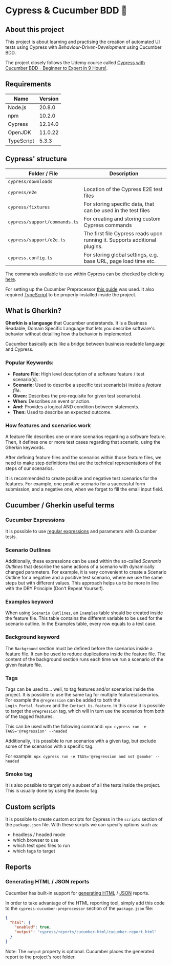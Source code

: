 # Cypress & Cucumber BDD 🤖

## About this project

This project is about learning and practising the creation of automated UI tests using
Cypress with _Behaviour-Driven-Development_ using Cucumber BDD.

The project closely follows the Udemy course called
[Cypress with Cucumber BDD - Beginner to Expert in 9 Hours!](https://www.udemy.com/course/cypress-with-cucumber-bdd-beginner-to-expert-in-9-hours).

## Requirements

| Name       | Version |
| ---------- | ------- |
| Node.js    | 20.8.0  |
| npm        | 10.2.0  |
| Cypress    | 12.14.0 |
| OpenJDK    | 11.0.22 |
| TypeScript | 5.3.3   |

## Cypress' structure

| Folder / File                 | Description                                                                |
| ----------------------------- | -------------------------------------------------------------------------- |
| `cypress/downloads`           |                                                                            |
| `cypress/e2e`                 | Location of the Cypress E2E test files                                     |
| `cypress/fixtures`            | For storing specific data, that can be used in the test files              |
| `cypress/support/commands.ts` | For creating and storing custom Cypress commands                           |
| `cypress/support/e2e.ts`      | The first file Cypress reads upon running it. Supports additional plugins. |
| `cypress.config.ts`           | For storing global settings, e.g. base URL, page load time etc.            |

The commands available to use within Cypress can be checked by clicking
[here](https://docs.cypress.io/api/table-of-contents).

For setting up the Cucumber Preprocessor
[this guide](https://github.com/badeball/cypress-cucumber-preprocessor/blob/master/docs/quick-start.md) was used.
It also required [TypeScript](https://docs.cypress.io/guides/tooling/typescript-support#Install-TypeScript) to be properly installed inside the project.

## What is Gherkin?

**Gherkin is a language** that Cucumber understands. It is a Business Readable,
Domain Specific Language that lets you describe software's behavior without
detailing how tha behavior is implemented.

Cucumber basically acts like a bridge between business readable language and Cypress.

### Popular Keywords:

- **Feature File:** High level description of a software feature / test scenario(s).
- **Scenario:** Used to describe a specific test scenario(s) inside a _feature file_.
- **Given:** Describes the pre-requisite for given test scenario(s).
- **When:** Describes an event or action.
- **And:** Provides a logical AND condition between statements.
- **Then:** Used to describe an expected outcome.

### How features and scenarios work

A feature file describes one or more scenarios regarding a software feature. Then,
it defines one or more test cases regarding that scenario, using the Gherkin keywords.

After defining feature files and the scenarios within those feature files, we need to
make step definitions that are the technical representations of the steps of our scenarios.

It is recommended to create positive and negative test scenarios for the features.
For example, one positive scenario for a successful form submission, and a negative one,
when we forget to fill the email input field.

## Cucumber / Gherkin useful terms

### Cucumber Expressions

It is possible to use [regular expressions](https://github.com/cucumber/cucumber-expressions#readme)
and parameters with Cucumber tests.

### Scenario Outlines

Additionally, these expressions can be used within the so-called _Scenario Outlines_ that
describe the same actions of a scenario with dynamically changed parameters. For example, it
is very convenient to create a Scenario Outline for a negative and a positive test scenario,
where we use the same steps but with different values. This approach helps us to be more in
line with the DRY Principle (Don't Repeat Yourself).

### Examples keyword

When using `Scenario Outlines`, an `Examples` table should be created inside the feature file.
This table contains the different variable to be used for the scenario outline. In the Examples
table, every row equals to a test case.

### Background keyword

The `Background` section must be defined before the scenarios inside a feature file. It can be used
to reduce duplications inside the feature file. The content of the background section runs each
time we run a scenario of the given feature file.

### Tags

Tags can be used to... well, to tag features and/or scenarios inside the project. It is possible to
use the same tag for multiple features/scenarios. For example the `@regression` can be added to
both the `Login_Portal.feature` and the `Contact_Us.feature`. In this case it is possible to
target the `@regression` tag, which will in turn use the scenarios from both of the tagged
features.

This can be used with the following command:
`npx cypress run -e TAGS='@regression' --headed`

Additionally, it is possible to run scenarios with a given tag, but exclude some of the
scenarios with a specific tag.

For example:
`npx cypress run -e TAGS='@regression and not @smoke' --headed`

### Smoke tag

It is also possible to target only a subset of all the tests inside the project. This is
usually done by using the `@smoke` tag.

## Custom scripts

It is possible to create custom scripts for Cypress in the `scripts` section of the
`package.json` file. With these scripts we can specify options such as:

- headless / headed mode
- which browser to use
- which test spec files to run
- which tags to target

## Reports

### Generating HTML / JSON reports

Cucumber has built-in support for
[generating HTML](https://github.com/badeball/cypress-cucumber-preprocessor/blob/master/docs/html-report.md) / [JSON](https://github.com/badeball/cypress-cucumber-preprocessor/blob/master/docs/json-report.md) reports.

In order to take advantage of the HTML reporting tool, simply add this code to the
`cypress-cucumber-preprocessor` section of the `package.json` file:

```json
{
  "html": {
    "enabled": true,
    "output": "cypress/reports/cucumber-html/cucumber-report.html"
  }
}
```

Note: The `output` property is optional. Cucumber places the generated report to the
project's root folder.
